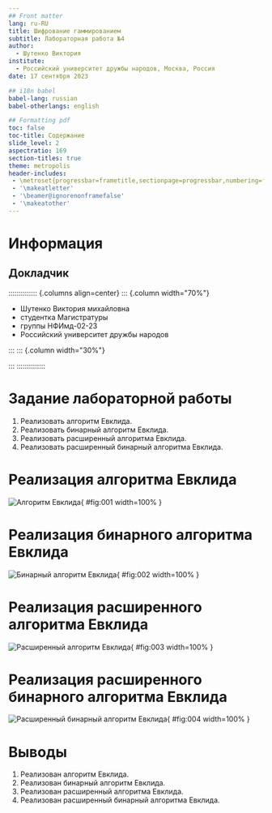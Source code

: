 ```yaml
---
## Front matter
lang: ru-RU
title: Шифрование гаммированием
subtitle: Лабораторная работа №4
author:
  - Шутенко Виктория
institute:
  - Российский университет дружбы народов, Москва, Россия
date: 17 сентября 2023

## i18n babel
babel-lang: russian
babel-otherlangs: english

## Formatting pdf
toc: false
toc-title: Содержание
slide_level: 2
aspectratio: 169
section-titles: true
theme: metropolis
header-includes:
 - \metroset{progressbar=frametitle,sectionpage=progressbar,numbering=fraction}
 - '\makeatletter'
 - '\beamer@ignorenonframefalse'
 - '\makeatother'
---
```


# Информация

## Докладчик

:::::::::::::: {.columns align=center}
::: {.column width="70%"}

  * Шутенко Виктория михайловна
  * студентка Магистратуры
  * группы НФИмд-02-23
  * Российский университет дружбы народов

:::
::: {.column width="30%"}



:::
::::::::::::::

# Задание лабораторной работы

1. Реализовать алгоритм Евклида. 
2. Реализовать бинарный алгоритм Евклида.
3. Реализовать расширенный алгоритма Евклида.
4. Реализовать расширенный бинарный алгоритма Евклида.
 
#  Реализация алгоритма Евклида

![Алгоритм Евклида](images/1.png){ #fig:001 width=100% }

# Реализация бинарного алгоритма Евклида

![Бинарный алгоритм Евклида](images/2.png){ #fig:002 width=100% }

# Реализация расширенного алгоритма Евклида

![Расширенный алгоритм Евклида](images/3.png){ #fig:003 width=100% }

# Реализация расширенного бинарного алгоритма Евклида

![Расширенный бинарный алгоритм Евклида](images/4.png){ #fig:004 width=100% }

# Выводы

1. Реализован алгоритм Евклида. 
2. Реализован бинарный алгоритм Евклида.
3. Реализован расширенный алгоритма Евклида.
4. Реализован расширенный бинарный алгоритма Евклида.

